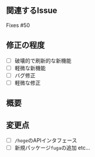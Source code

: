 ## 関連するIssue

Fixes #50

## 修正の程度

- [ ] 破壊的で刷新的な新機能
- [ ] 軽微な新機能
- [ ] バグ修正
- [ ] 軽微な修正

## 概要

## 変更点

- [ ] `/hoge`のAPIインタフェース
- [ ] 新規パッケージ`fuga`の追加
etc...
